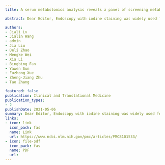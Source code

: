 ```yaml
---
title: A serum metabolomics analysis reveals a panel of screening metabolic biomarkers for esophageal squamous cell carcinoma

abstract: Dear Editor, Endoscopy with iodine staining was widely used for esophageal cancer (EC) screening in high-incidence area. 1, 2 Most endoscopy screening-positive population was found to develop esophageal epithelium lesion, and therefore endured higher risk for developing esophageal squamous cell carcinoma (ESCC) than normal population. 3, 4 However, endoscopic screening may be too costly and invasive for large-scale population, and non-invasive biomarkers may be more applicable and cost effective for population-based screening. 5, 6 In this population-based screening study, we aim to identify potential metabolic biomarkers for early screening of ESCC, and establish the optimal early ESCC screening model. Ultra-performance liquid chromatographyquadrupole time-of-flight mass spectrometry (UPLCQTOF/MS) was used to explore ESCC screening related metabolic biomarkers and profile …

authors:
- Jiali Lv
- Jialin Wang
- admin
- Jia Liu
- Deli Zhao
- Mengke Wei
- Xia Li
- Bingbing Fan
- Yawen Sun
- Fuzhong Xue
- Zheng‐Jiang Zhu
- Tao Zhang

featured: false
publication: Clinical and Translational Medicine
publication_types:
- 2
publishDate: 2021-05-06
summary: Dear Editor, Endoscopy with iodine staining was widely used for esophageal cancer (EC) screening in high-incidence area. 1, 2 Most endoscopy screening-positive population was found to develop esophageal epithelium lesion, and therefore endured higher risk for developing esophageal squamous cell carcinoma (ESCC) than normal population. 3, 4 However, endoscopic screening may be too costly and invasive for large-scale population, and non-invasive biomarkers may be more applicable and cost effective for population-based screening. 5, 6 In this population-based screening study, we aim to identify potential metabolic biomarkers for early screening of ESCC, and establish the optimal early ESCC screening model. Ultra-performance liquid chromatographyquadrupole time-of-flight mass spectrometry (UPLCQTOF/MS) was used to explore ESCC screening related metabolic biomarkers and profile …
links:
- icon: link
  icon_pack: fas
  name: Link
  url: https://www.ncbi.nlm.nih.gov/pmc/articles/PMC8101533/
- icon: file-pdf
  icon_pack: fas
  name: PDF
  url: 
---
```

